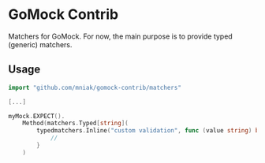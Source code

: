 GoMock Contrib
================

Matchers for GoMock.
For now, the main purpose is to provide typed (generic) matchers.


Usage
-------


```go
import "github.com/mniak/gomock-contrib/matchers"

[...]

myMock.EXPECT().
    Method(matchers.Typed[string](
        typedmatchers.Inline("custom validation", func (value string) bool {
            //
        }
    )

```